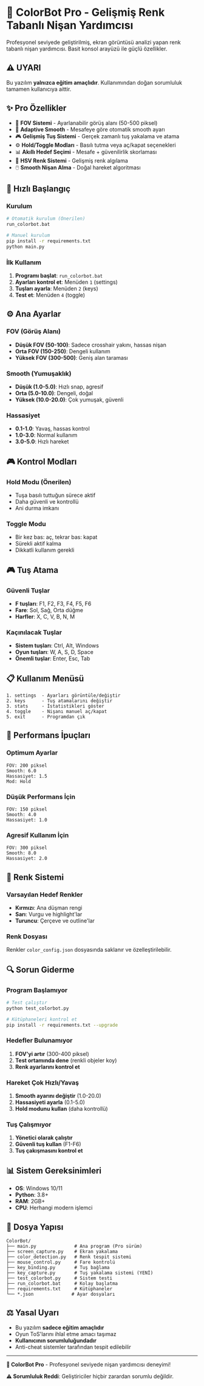# 🎯 ColorBot Pro - Gelişmiş Renk Tabanlı Nişan Yardımcısı

Profesyonel seviyede geliştirilmiş, ekran görüntüsü analizi yapan renk tabanlı nişan yardımcısı. Basit konsol arayüzü ile güçlü özellikler.

## ⚠️ UYARI

Bu yazılım **yalnızca eğitim amaçlıdır**. Kullanımından doğan sorumluluk tamamen kullanıcıya aittir.

## ✨ Pro Özellikler

- 🎯 **FOV Sistemi** - Ayarlanabilir görüş alanı (50-500 piksel)
- 🔄 **Adaptive Smooth** - Mesafeye göre otomatik smooth ayarı
- 🎮 **Gelişmiş Tuş Sistemi** - Gerçek zamanlı tuş yakalama ve atama
- ⚙️ **Hold/Toggle Modları** - Basılı tutma veya aç/kapat seçenekleri
- 📊 **Akıllı Hedef Seçimi** - Mesafe + güvenilirlik skorlaması
- 🎨 **HSV Renk Sistemi** - Gelişmiş renk algılama
- 🖱️ **Smooth Nişan Alma** - Doğal hareket algoritması

## 🚀 Hızlı Başlangıç

### Kurulum
```bash
# Otomatik kurulum (Önerilen)
run_colorbot.bat

# Manuel kurulum
pip install -r requirements.txt
python main.py
```

### İlk Kullanım
1. **Programı başlat**: `run_colorbot.bat`
2. **Ayarları kontrol et**: Menüden `1` (settings)
3. **Tuşları ayarla**: Menüden `2` (keys)
4. **Test et**: Menüden `4` (toggle)

## ⚙️ Ana Ayarlar

### FOV (Görüş Alanı)
- **Düşük FOV (50-100)**: Sadece crosshair yakını, hassas nişan
- **Orta FOV (150-250)**: Dengeli kullanım
- **Yüksek FOV (300-500)**: Geniş alan taraması

### Smooth (Yumuşaklık)
- **Düşük (1.0-5.0)**: Hızlı snap, agresif
- **Orta (5.0-10.0)**: Dengeli, doğal
- **Yüksek (10.0-20.0)**: Çok yumuşak, güvenli

### Hassasiyet
- **0.1-1.0**: Yavaş, hassas kontrol
- **1.0-3.0**: Normal kullanım
- **3.0-5.0**: Hızlı hareket

## 🎮 Kontrol Modları

### Hold Modu (Önerilen)
- Tuşa basılı tuttuğun sürece aktif
- Daha güvenli ve kontrollü
- Ani durma imkanı

### Toggle Modu
- Bir kez bas: aç, tekrar bas: kapat
- Sürekli aktif kalma
- Dikkatli kullanım gerekli

## 🎮 Tuş Atama

### Güvenli Tuşlar
- **F tuşları**: F1, F2, F3, F4, F5, F6
- **Fare**: Sol, Sağ, Orta düğme
- **Harfler**: X, C, V, B, N, M

### Kaçınılacak Tuşlar
- **Sistem tuşları**: Ctrl, Alt, Windows
- **Oyun tuşları**: W, A, S, D, Space
- **Önemli tuşlar**: Enter, Esc, Tab

## 📋 Kullanım Menüsü

```
1. settings  - Ayarları görüntüle/değiştir
2. keys      - Tuş atamalarını değiştir  
3. stats     - İstatistikleri göster
4. toggle    - Nişanı manuel aç/kapat
5. exit      - Programdan çık
```

## 🔧 Performans İpuçları

### Optimum Ayarlar
```
FOV: 200 piksel
Smooth: 6.0
Hassasiyet: 1.5
Mod: Hold
```

### Düşük Performans İçin
```
FOV: 150 piksel  
Smooth: 4.0
Hassasiyet: 1.0
```

### Agresif Kullanım İçin
```
FOV: 300 piksel
Smooth: 8.0  
Hassasiyet: 2.0
```

## 🎨 Renk Sistemi

### Varsayılan Hedef Renkler
- **Kırmızı**: Ana düşman rengi
- **Sarı**: Vurgu ve highlight'lar
- **Turuncu**: Çerçeve ve outline'lar

### Renk Dosyası
Renkler `color_config.json` dosyasında saklanır ve özelleştirilebilir.

## 🔍 Sorun Giderme

### Program Başlamıyor
```bash
# Test çalıştır
python test_colorbot.py

# Kütüphaneleri kontrol et
pip install -r requirements.txt --upgrade
```

### Hedefler Bulunamıyor
1. **FOV'yi artır** (300-400 piksel)
2. **Test ortamında dene** (renkli objeler koy)
3. **Renk ayarlarını kontrol et**

### Hareket Çok Hızlı/Yavaş
1. **Smooth ayarını değiştir** (1.0-20.0)
2. **Hassasiyeti ayarla** (0.1-5.0)
3. **Hold modunu kullan** (daha kontrollü)

### Tuş Çalışmıyor
1. **Yönetici olarak çalıştır**
2. **Güvenli tuş kullan** (F1-F6)
3. **Tuş çakışmasını kontrol et**

## 📊 Sistem Gereksinimleri

- **OS**: Windows 10/11
- **Python**: 3.8+
- **RAM**: 2GB+
- **CPU**: Herhangi modern işlemci

## 📁 Dosya Yapısı

```
ColorBot/
├── main.py              # Ana program (Pro sürüm)
├── screen_capture.py    # Ekran yakalama
├── color_detection.py   # Renk tespit sistemi
├── mouse_control.py     # Fare kontrolü
├── key_binding.py       # Tuş bağlama
├── key_capture.py       # Tuş yakalama sistemi (YENİ)
├── test_colorbot.py     # Sistem testi
├── run_colorbot.bat     # Kolay başlatma
├── requirements.txt     # Kütüphaneler
└── *.json              # Ayar dosyaları
```

## ⚖️ Yasal Uyarı

- Bu yazılım **sadece eğitim amaçlıdır**
- Oyun ToS'larını ihlal etme amacı taşımaz
- **Kullanıcının sorumluluğundadır**
- Anti-cheat sistemler tarafından tespit edilebilir

---

**🎯 ColorBot Pro** - Profesyonel seviyede nişan yardımcısı deneyimi!

**⚠️ Sorumluluk Reddi**: Geliştiriciler hiçbir zarardan sorumlu değildir.